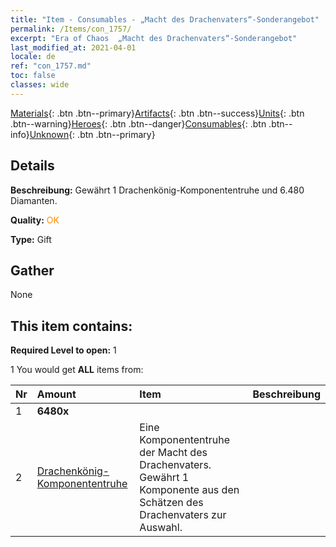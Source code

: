```yaml
---
title: "Item - Consumables - „Macht des Drachenvaters“-Sonderangebot"
permalink: /Items/con_1757/
excerpt: "Era of Chaos  „Macht des Drachenvaters“-Sonderangebot"
last_modified_at: 2021-04-01
locale: de
ref: "con_1757.md"
toc: false
classes: wide
---
```

 [Materials](/de/Items/){: .btn .btn--primary}[Artifacts](/de/Items/Artifacts/){: .btn .btn--success}[Units](/de/Items/Units/){: .btn .btn--warning}[Heroes](/de/Items/Heroes/){: .btn .btn--danger}[Consumables](/de/Items/Consumables/){: .btn .btn--info}[Unknown](/de/Items/Unknown/){: .btn .btn--primary}

## Details
 **Beschreibung:** Gewährt 1 Drachenkönig-Komponententruhe und 6.480 Diamanten.

 **Quality:** <span style="color: #FF8C00">OK</span>

 **Type:** Gift

## Gather

  None

## This item contains:

 **Required Level to open:** 1

 1 You would get **ALL** items  from:

  | Nr | Amount |     Item    | Beschreibung |
  |:---|:-------|:------------|:-----------:|
  | 1 |  **6480x** | <i class="fas fa-gem"/> |  | 
  | 2 | [Drachenkönig- Komponententruhe](/de/Items/con_1348/) | Eine Komponententruhe der Macht des Drachenvaters. Gewährt 1 Komponente aus den Schätzen des Drachenvaters zur Auswahl. | 
